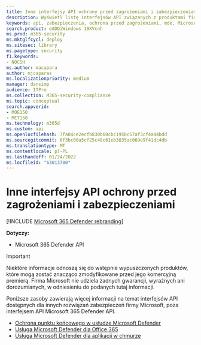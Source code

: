 ```yaml
---
title: Inne interfejsy API ochrony przed zagrożeniami i zabezpieczeniami
description: Wyświetl listę interfejsów API związanych z produktami firmy Microsoft w zakresie zabezpieczeń i ochrony przed zagrożeniami.
keywords: api, zabezpieczenia, ochrona przed zagrożeniami, mde, Microsoft Defender for Endpoint, Microsoft Defender for Office 365, zabezpieczenia aplikacji w chmurze
search.product: eADQiWindows 10XVcnh
ms.prod: m365-security
ms.mktglfcycl: deploy
ms.sitesec: library
ms.pagetype: security
f1.keywords:
- NOCSH
ms.author: macapara
author: mjcaparas
ms.localizationpriority: medium
manager: dansimp
audience: ITPro
ms.collection: M365-security-compliance
ms.topic: conceptual
search.appverid:
- MOE150
- MET150
ms.technology: m365d
ms.custom: api
ms.openlocfilehash: 7fa04ce2ecfb830b60cbc195bc57af3cf4a44bdd
ms.sourcegitcommit: 6f3bc00a5cf25c48c61eb3835ac069e9f41dc4db
ms.translationtype: MT
ms.contentlocale: pl-PL
ms.lasthandoff: 01/24/2022
ms.locfileid: "63013700"
---
```

# <a name="other-security-and-threat-protection-apis"></a>Inne interfejsy API ochrony przed zagrożeniami i zabezpieczeniami

[!INCLUDE [Microsoft 365 Defender rebranding](../includes/microsoft-defender.md)]

**Dotyczy:**

- Microsoft 365 Defender API

> [!IMPORTANT]
> Niektóre informacje odnoszą się do wstępnie wypuszczonych produktów, które mogą zostać znacząco zmodyfikowane przed jego komercyjną premierą. Firma Microsoft nie udziela żadnych gwarancji, wyraźnych ani dorozumianych, w odniesieniu do podanych tutaj informacji.

Poniższe zasoby zawierają więcej informacji na temat interfejsów API dostępnych dla innych rozwiązań zabezpieczeń firmy Microsoft, poza interfejsem API Microsoft 365 Defender API.

- [Ochrona punktu końcowego w usłudze Microsoft Defender](/windows/security/threat-protection/microsoft-defender-atp/apis-intro)
- [Usługa Microsoft Defender dla Office 365](/office/office-365-management-api/)
- [Usługa Microsoft Defender dla aplikacji w chmurze](/cloud-app-security/api-introduction)
